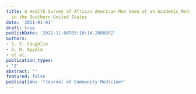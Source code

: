 ```yaml
---
title: A Health Survey of African American Men Seen at an Academic Medical Center
  in the Southern United States
date: '2021-01-01'
draft: true
publishDate: '2021-11-08T03:10:14.208095Z'
authors:
- S. S. Coughlin
- D. N. Ayyala
- et al.
publication_types:
- '2'
abstract: ''
featured: false
publication: '*Journal of Community Medicine*'
---
```


